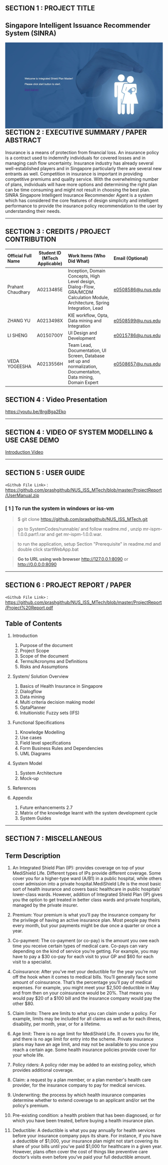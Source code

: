 ## SECTION 1 : PROJECT TITLE
## Singapore Intelligent Issuance Recommender System (SINRA)

<img src="Miscellaneous/main.jpg"
     style="float: left; margin-right: 0px;" />

---
## SECTION 2 : EXECUTIVE SUMMARY / PAPER ABSTRACT
Insurance is a means of protection from financial loss. An insurance policy is a contract used to indemnify individuals for covered losses and in managing cash flow uncertainty. Insurance industry has already several well-established players and in Singapore particularly there are several new entrants as well. Competition in insurance is important in providing competitive premiums and quality service. With the overwhelming number of plans, individuals will have more options and determining the right plan can be time consuming and might not result in choosing the best plan. SINRA Singapore Intelligent Insurance Recommender Agent is a system which has considered the core features of design simplicity and intelligent performance to provide the insurance policy recommendation to the user by understanding their needs.

---
## SECTION 3 : CREDITS / PROJECT CONTRIBUTION

| Official Full Name  | Student ID (MTech Applicable)  | Work Items (Who Did What) | Email (Optional) |
| :------------ |:---------------:| :-----| :-----|
| Prahant Chaudhary | A0213485E | Inception, Domain Concepts, High Level design, Dialog-Flow, GRA/MCDM Calculation Module, Architecture, Spring Integration, Lead | e0508586@u.nus.edu |
| ZHANG YU | A0213498X | KIE workflow, Opta, Data mining and Integration | e0508599@u.nus.edu |
| LI SHENG | A0150700Y | UI Design and Development | e0015786@u.nus.edu |
| VEDA YOGEESHA | A0213556H | Team Lead, Documentation, UI Screen, Database set up and normalization, Documentaiton, Data mining, Domain Expert | e0508657@u.nus.edu |

## SECTION 4 : Video Presentation
https://youtu.be/8rgjBga2Eko


---
## SECTION 4 : VIDEO OF SYSTEM MODELLING & USE CASE DEMO

[Introduction Video](https://youtu.be/TClfU8v5sDg)

---
## SECTION 5 : USER GUIDE

`<Github File Link>` : <https://github.com/prashgithub/NUS_ISS_MTech/blob/master/ProjectReport/UserManual.zip>

### [ 1 ] To run the system in windows or iss-vm

> $ git clone https://github.com/prashgithub/NUS_ISS_MTech.git

> go to SystemCodes/runnable/ and follow readme.md , unzip mr-ispm-1.0.0.part1.rar and get mr-ispm-1.0.0.war.

> to run the application, setup Section "Prerequisite" in readme.md and double click startWebApp.bat

> **Go to URL using web browser** http://127.0.0.1:8090 or http://0.0.0.0:8090 

---
## SECTION 6 : PROJECT REPORT / PAPER

`<Github File Link>` : <https://github.com/prashgithub/NUS_ISS_MTech/blob/master/ProjectReport/Project%20Report.pdf>

Table of Contents
-------------------------------------------------

1.	Introduction
	1. Purpose of the document
	2. Project Scope
	3. Scope of the document
	4. Terms/Acronyms and Definitions
	5. Risks and Assumptions

2.	System/ Solution Overview
	1. Basics of Health Insurance in Singapore
	2. Dialogflow
	3. Data mining
	4. Multi criteria decision making model
	5. OptaPlanner
	6. Intuitionistic Fuzzy sets (IFS)

3.	Functional Specifications
	1. Knowledge Modelling
	2. Use cases
	3. Field level specifications
	4. Form Business Rules and Dependencies
	5. UML Diagrams

4.	System Model
	1. System Architecture
	2. Mock-up
	
5.	References

6.	Appendix
	1. Future enhancements	2.7
	2. Matrix of the knowledge learnt with the system development cycle
	3. System Guides

---
## SECTION 7 : MISCELLANEOUS

Term Description
------------------------------------------------------

1. An Integrated Shield Plan (IP): provides coverage on top of your MediShield Life. Different types of IPs provide different coverage. Some cover you for a higher-type ward (A/B1) in a public hospital, while others cover admission into a private hospital.MediShield Life is the most basic sort of health insurance and covers basic healthcare in public hospitals’ lower-class wards. However, addition of Integrated Shield Plan (IP) gives you the option to get treated in better class wards and private hospitals, managed by the private insurer.

2. Premium:	Your premium is what you’ll pay the insurance company for the privilege of having an active insurance plan. Most people pay theirs every month, but your payments might be due once a quarter or once a year.

3. Co-payment:	The co-payment (or co-pay) is the amount you owe each time you receive certain types of medical care. Co-pays can vary depending on the kind of service you’re getting. For example, you may have to pay a $30 co-pay for each visit to your GP and $60 for each visit to a specialist.

4. Coinsurance:	After you’ve met your deductible for the year you’re not off the hook when it comes to medical bills. You’ll generally face some amount of coinsurance. That’s the percentage you’ll pay of medical expenses. For example, you might meet your $2,500 deductible in May and from then on your coinsurance would be 20%. That means you would pay $20 of a $100 bill and the insurance company would pay the other $80.

5. Claim limits: There are limits to what you can claim under a policy. For example, limits may be included for all claims as well as for each illness, disability, per month, year, or for a lifetime.

6. Age limit: There is no age limit for MediShield Life. It covers you for life, and there is no age limit for entry into the scheme. Private insurance plans may have an age limit, and may not be available to you once you reach a certain age. Some health insurance policies provide cover for your whole life.

7. Policy riders: A policy rider may be added to an existing policy, which provides additional coverage.

8. Claim: a request by a plan member, or a plan member's health care provider, for the insurance company to pay for medical services.

9. Underwriting: the process by which health insurance companies determine whether to extend coverage to an applicant and/or set the policy's premium.

10. Pre-existing condition:	a health problem that has been diagnosed, or for which you have been treated, before buying a health insurance plan.

11. Deductible:	A deductible is what you pay annually for health services before your insurance company pays its share. For instance, if you have a deductible of $1,000, your insurance plan might not start covering its share of your bills until you’ve paid $1,000 for healthcare in a given year. However, plans often cover the cost of things like preventive care doctor’s visits even before you’ve paid your full deductible amount.



